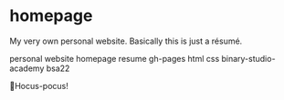# homepage
My very own personal website. Basically this is just a résumé.

personal
website
homepage
resume
gh-pages
html
css
binary-studio-academy
bsa22

🧙Hocus-pocus!